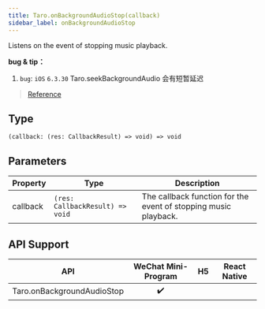 ```yaml
---
title: Taro.onBackgroundAudioStop(callback)
sidebar_label: onBackgroundAudioStop
---
```


Listens on the event of stopping music playback.

**bug & tip：**

1.  `bug`: `iOS` `6.3.30` Taro.seekBackgroundAudio 会有短暂延迟

> [Reference](https://developers.weixin.qq.com/miniprogram/dev/api/media/background-audio/wx.onBackgroundAudioStop.html)

## Type

```tsx
(callback: (res: CallbackResult) => void) => void
```

## Parameters

<table>
  <thead>
    <tr>
      <th>Property</th>
      <th>Type</th>
      <th>Description</th>
    </tr>
  </thead>
  <tbody>
    <tr>
      <td>callback</td>
      <td><code>(res: CallbackResult) =&gt; void</code></td>
      <td>The callback function for the event of stopping music playback.</td>
    </tr>
  </tbody>
</table>

## API Support

|            API             | WeChat Mini-Program | H5 | React Native |
|:--------------------------:|:-------------------:|:--:|:------------:|
| Taro.onBackgroundAudioStop |         ✔️          |    |              |
